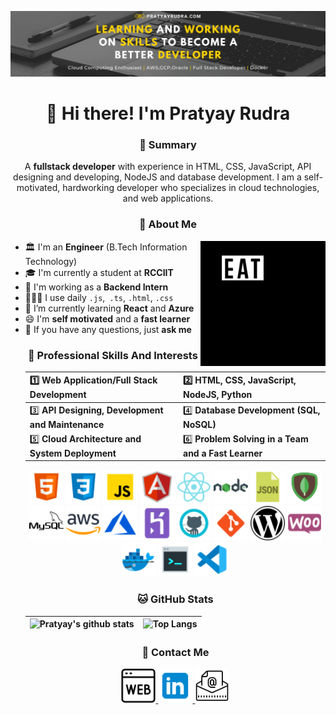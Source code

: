 
![Pratyay Rudra Banner](https://github.com/pratyayrudra/pratyayrudra/raw/master/assets/GitHub%20Banner.png)

<h1 align="center">👋 Hi there! I'm Pratyay Rudra</h1>
<h3 align="center">📝 Summary</h3>
<p align="center">
A <b>fullstack developer</b> with experience in HTML, CSS, JavaScript, API designing and developing, NodeJS and database development. I am a self-motivated, hardworking developer who specializes in cloud technologies, and web applications.
</p> 

<h3 align="center">🤵 About Me</h3>

<img align="right" alt="GIF" width="200px" src="https://raw.githubusercontent.com/pratyayrudra/pratyayrudra/master/assets/eatsleepcoderepeat.webp" />

- 🏛️ I'm an **Engineer** (B.Tech Information Technology)
- 🎓 I'm currently a student at **RCCIIT**
- 🏦 I'm working as a **Backend Intern**
- 👨🏼‍💻 I use daily `.js`,` .ts`, `.html`, `.css`
- 🌱 I’m currently learning **React** and **Azure**
- 😄 I'm **self motivated** and a **fast learner**
- 💬 If you have any questions, just **ask me**<ul>

<h3 align="center">💼 Professional Skills And Interests</h3>

<p>

|1️⃣ **Web Application/Full Stack Development**|2️⃣ **HTML, CSS, JavaScript, NodeJS, Python** |
|:--|:--|
|3️⃣ **API Designing, Development and Maintenance**|4️⃣ **Database Development (SQL, NoSQL)** |
|5️⃣ **Cloud Architecture and System Deployment**|6️⃣ **Problem Solving in a Team and a Fast Learner**|
</p>
<p align="center">
<img src="https://github.com/pratyayrudra/pratyayrudra/raw/master/assets/icons/icons8-html-5-50.png" width="55" height="55"/> 
<img src="https://github.com/pratyayrudra/pratyayrudra/raw/master/assets/icons/icons8-css3-50.png" width="55" height="55"/> 
<img src="https://github.com/pratyayrudra/pratyayrudra/raw/master/assets/icons/icons8-javascript-50.png" width="55" height="55"/> 
<img src="https://github.com/pratyayrudra/pratyayrudra/raw/master/assets/icons/icons8-angularjs-50.png" width="55" height="55"/> 
<img src="https://github.com/pratyayrudra/pratyayrudra/raw/master/assets/icons/icons8-react-native-50.png" width="55" height="55"/> 
<img src="https://github.com/pratyayrudra/pratyayrudra/raw/master/assets/icons/icons8-nodejs-50.png" width="55" height="55"/> 
<img src="https://github.com/pratyayrudra/pratyayrudra/raw/master/assets/icons/icons8-json-50.png" width="55" height="55"/> 
<img src="https://github.com/pratyayrudra/pratyayrudra/raw/master/assets/icons/icons8-mongodb-50.png" width="55" height="55"/> 
<img src="https://github.com/pratyayrudra/pratyayrudra/raw/master/assets/icons/icons8-mysql-logo-50.png" width="55" height="55"/> 
<img src="https://github.com/pratyayrudra/pratyayrudra/raw/master/assets/icons/icons8-amazon-web-services-50.png" width="55" height="55"/> 
<img src="https://github.com/pratyayrudra/pratyayrudra/raw/master/assets/icons/icons8-azure-50.png" width="55" height="55"/> 
<img src="https://github.com/pratyayrudra/pratyayrudra/raw/master/assets/icons/icons8-heroku-50.png" width="55" height="55"/> 
<img src="https://github.com/pratyayrudra/pratyayrudra/raw/master/assets/icons/icons8-github-50.png" width="55" height="55"/> 
<img src="https://github.com/pratyayrudra/pratyayrudra/raw/master/assets/icons/icons8-git-50.png" width="55" height="55"/> 
<img src="https://github.com/pratyayrudra/pratyayrudra/raw/master/assets/icons/icons8-wordpress-50.png" width="55" height="55"/> 
<img src="https://github.com/pratyayrudra/pratyayrudra/raw/master/assets/icons/icons8-woocommerce-50.png" width="55" height="55"/> 
<img src="https://github.com/pratyayrudra/pratyayrudra/raw/master/assets/icons/icons8-docker-50.png" width="55" height="55"/>
<img src="https://github.com/pratyayrudra/pratyayrudra/raw/master/assets/icons/icons8-console-50.png" width="55" height="55"/>
<img src="https://github.com/pratyayrudra/pratyayrudra/raw/master/assets/icons/icons8-visual-studio-code-2019-50.png" width="55" height="55"/>
</p>
<h3 align="center">🐱 GitHub Stats</h3>

|![Pratyay's github stats](https://github-readme-stats.vercel.app/api?username=pratyayrudra&theme=dracula&show_icons=true&count_private=true)|![Top Langs](https://github-readme-stats.vercel.app/api/top-langs/?username=pratyayrudra&layout=compact&theme=dracula)|
|--|--|

<h3 align="center">💬 Contact Me</h3>
<p align="center">
<a href="https://pratyayrudra.com" target="_blank"><img src="https://github.com/pratyayrudra/pratyayrudra/raw/master/assets/icons/icons8-website-50.png" width="55" height="55"/> </a>
<a href="https://www.linkedin.com/in/pratyayrudra/" target="_blank"><img src="https://github.com/pratyayrudra/pratyayrudra/raw/master/assets/icons/icons8-linkedin-50.png" width="55" height="55"/> </a>
<a href="mailto:rudrapratyay1999@gmail.com"><img src="https://github.com/pratyayrudra/pratyayrudra/raw/master/assets/icons/icons8-email-50.png" width="55" height="55"/> </a>
</p>